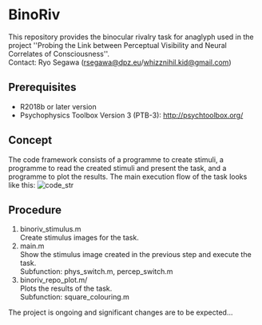 # BinoRiv
This repository provides the binocular rivalry task for anaglyph used in the project ''Probing the Link between Perceptual Visibility and Neural Correlates of Consciousness''.  
Contact: Ryo Segawa (rsegawa@dpz.eu/whizznihil.kid@gmail.com)

## Prerequisites
* R2018b or later version
* Psychophysics Toolbox Version 3 (PTB-3): http://psychtoolbox.org/

## Concept
The code framework consists of a programme to create stimuli, a programme to read the created stimuli and present the task, and a programme to plot the results. The main execution flow of the task looks like this:
![code_str](https://user-images.githubusercontent.com/41120302/148266421-a6cf3ded-f9a8-45e3-a45d-64c135d4ccff.png)

## Procedure
1. binoriv_stimulus.m  
Create stimulus images for the task.
2. main.m  
Show the stimulus image created in the previous step and execute the task.  
Subfunction: phys_switch.m, percep_switch.m
3. binoriv_repo_plot.m/  
Plots the results of the task.  
Subfunction: square_colouring.m  
  
The project is ongoing and significant changes are to be expected...